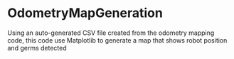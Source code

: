 # OdometryMapGeneration
Using an auto-generated CSV file created from the odometry mapping code, this code use Matplotlib to generate a map that shows robot position and germs detected
